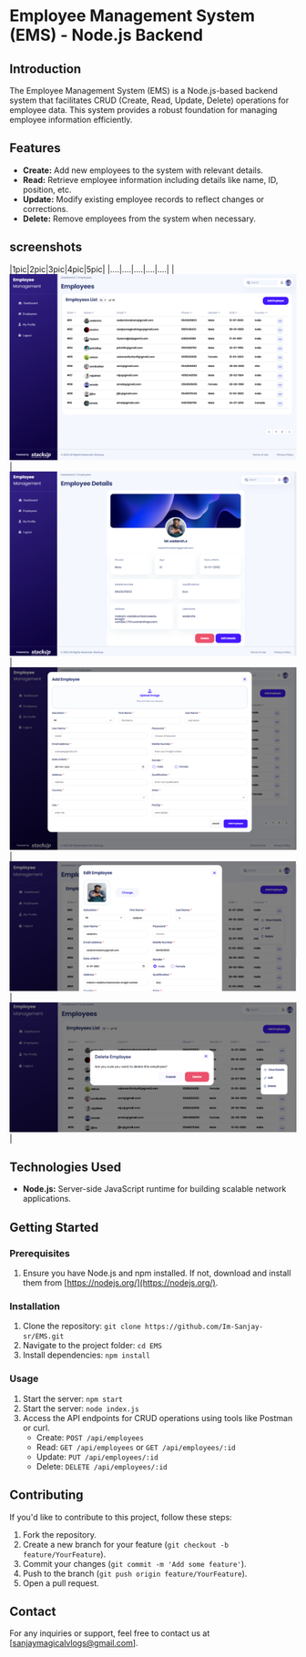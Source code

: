 # Employee Management System (EMS) - Node.js Backend

## Introduction
The Employee Management System (EMS) is a Node.js-based backend system that facilitates CRUD (Create, Read, Update, Delete) operations for employee data. This system provides a robust foundation for managing employee information efficiently.

## Features
- **Create:** Add new employees to the system with relevant details.
- **Read:** Retrieve employee information including details like name, ID, position, etc.
- **Update:** Modify existing employee records to reflect changes or corrections.
- **Delete:** Remove employees from the system when necessary.

## screenshots

|1pic|2pic|3pic|4pic|5pic|
|....|....|....|....|....|
| <img src="https://github.com/Im-Sanjay-sr/EMS/blob/main/screenshots/Screenshot%202024-01-19%20203045.png">|<img src="https://github.com/Im-Sanjay-sr/EMS/blob/main/screenshots/Screenshot%202024-01-19%20202955.png">|<img src="https://github.com/Im-Sanjay-sr/EMS/blob/main/screenshots/Screenshot%202024-01-19%20203132.png">|<img src="https://github.com/Im-Sanjay-sr/EMS/blob/main/screenshots/Screenshot%202024-01-19%20203229.png">|<img src="https://github.com/Im-Sanjay-sr/EMS/blob/main/screenshots/Screenshot%202024-01-19%20203251.png">|

## Technologies Used
- **Node.js:** Server-side JavaScript runtime for building scalable network applications.

## Getting Started
### Prerequisites
1. Ensure you have Node.js and npm installed. If not, download and install them from [https://nodejs.org/](https://nodejs.org/).


### Installation
1. Clone the repository: `git clone https://github.com/Im-Sanjay-sr/EMS.git`
2. Navigate to the project folder: `cd EMS`
3. Install dependencies: `npm install`


### Usage
1. Start the server: `npm start`
2. Start the server: `node index.js`
3. Access the API endpoints for CRUD operations using tools like Postman or curl.
   - Create: `POST /api/employees`
   - Read: `GET /api/employees` or `GET /api/employees/:id`
   - Update: `PUT /api/employees/:id`
   - Delete: `DELETE /api/employees/:id`

## Contributing
If you'd like to contribute to this project, follow these steps:
1. Fork the repository.
2. Create a new branch for your feature (`git checkout -b feature/YourFeature`).
3. Commit your changes (`git commit -m 'Add some feature'`).
4. Push to the branch (`git push origin feature/YourFeature`).
5. Open a pull request.


## Contact
For any inquiries or support, feel free to contact us at [sanjaymagicalvlogs@gmail.com].

